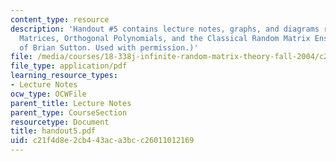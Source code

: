 ```yaml
---
content_type: resource
description: 'Handout #5 contains lecture notes, graphs, and diagrams related to Tridiagonal
  Matrices, Orthogonal Polynomials, and the Classical Random Matrix Ensembles. (Courtesy
  of Brian Sutton. Used with permission.)'
file: /media/courses/18-338j-infinite-random-matrix-theory-fall-2004/c21f4d8e2cb443aca3bcc26011012169_handout5.pdf
file_type: application/pdf
learning_resource_types:
- Lecture Notes
ocw_type: OCWFile
parent_title: Lecture Notes
parent_type: CourseSection
resourcetype: Document
title: handout5.pdf
uid: c21f4d8e-2cb4-43ac-a3bc-c26011012169
---
```

